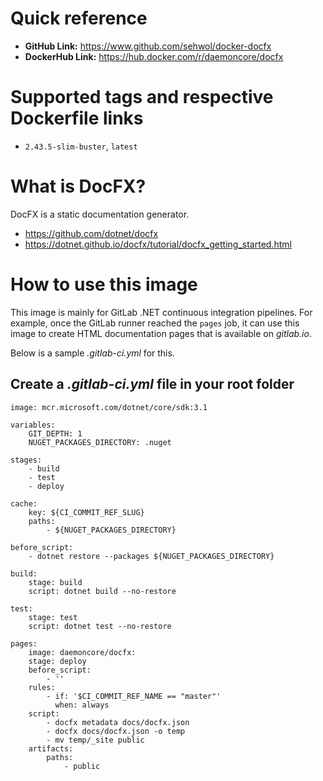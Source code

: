# Quick reference

- **GitHub Link:** https://www.github.com/sehwol/docker-docfx
- **DockerHub Link:** https://hub.docker.com/r/daemoncore/docfx


# Supported tags and respective Dockerfile links

- `2.43.5-slim-buster`, `latest`


# What is DocFX?

DocFX is a static documentation generator.
<br/>
- https://github.com/dotnet/docfx
- https://dotnet.github.io/docfx/tutorial/docfx_getting_started.html


# How to use this image

This image is mainly for GitLab .NET continuous integration pipelines. For
example, once the GitLab runner reached the `pages` job, it can use this
image to create HTML documentation pages that is available on *gitlab.io*.

Below is a sample *.gitlab-ci.yml* for this.


## Create a *.gitlab-ci.yml* file in your root folder

```
image: mcr.microsoft.com/dotnet/core/sdk:3.1

variables:
    GIT_DEPTH: 1
    NUGET_PACKAGES_DIRECTORY: .nuget

stages:
    - build
    - test
    - deploy

cache:
    key: ${CI_COMMIT_REF_SLUG}
    paths:
        - ${NUGET_PACKAGES_DIRECTORY}

before_script:
    - dotnet restore --packages ${NUGET_PACKAGES_DIRECTORY}

build:
    stage: build
    script: dotnet build --no-restore

test:
    stage: test
    script: dotnet test --no-restore

pages:
    image: daemoncore/docfx:
    stage: deploy
    before_script:
        - ''
    rules: 
        - if: '$CI_COMMIT_REF_NAME == "master"'
          when: always
    script: 
        - docfx metadata docs/docfx.json
        - docfx docs/docfx.json -o temp
        - mv temp/_site public
    artifacts:
        paths:
            - public

```
